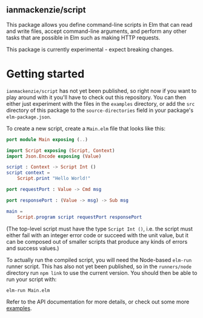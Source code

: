 ## ianmackenzie/script

This package allows you define command-line scripts in Elm that can read and
write files, accept command-line arguments, and perform any other tasks that are
possible in Elm such as making HTTP requests.

This package is currently experimental - expect breaking changes.

# Getting started

`ianmackenzie/script` has not yet been published, so right now if you want to
play around with it you'll have to check out this repository. You can then
either just experiment with the files in the `examples` directory, or add the
`src` directory of this package to the `source-directories` field in your
package's `elm-package.json`.

To create a new script, create a `Main.elm` file that looks like this:

```elm
port module Main exposing (..)

import Script exposing (Script, Context)
import Json.Encode exposing (Value)

script : Context -> Script Int ()
script context =
    Script.print "Hello World!"

port requestPort : Value -> Cmd msg

port responsePort : (Value -> msg) -> Sub msg

main =
    Script.program script requestPort responsePort
```

(The top-level script must have the type `Script Int ()`, i.e. the script must
either fail with an integer error code or succeed with the unit value, but it
can be composed out of smaller scripts that produce any kinds of errors and
success values.)

To actually run the compiled script, you will need the Node-based `elm-run`
runner script. This has also not yet been published, so in the `runners/node`
directory run `npm link` to use the current version. You should then be able to
run your script with:

```
elm-run Main.elm
```

Refer to the API documentation for more details, or check out some more
[examples](examples).
